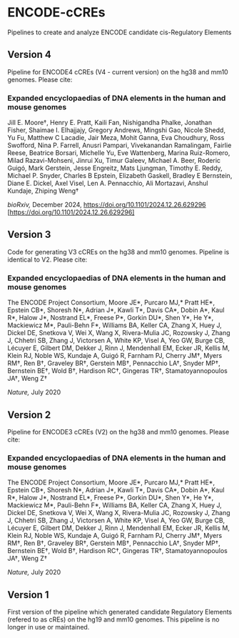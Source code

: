 # ENCODE-cCREs
Pipelines to create and analyze ENCODE candidate cis-Regulatory Elements


## Version 4
Pipeline for ENCODE4 cCREs (V4 - current version) on the hg38 and mm10 genomes. Please cite:

### Expanded encyclopaedias of DNA elements in the human and mouse genomes

Jill E. Moore†, Henry E. Pratt, Kaili Fan, Nishigandha Phalke, Jonathan Fisher, Shaimae I. Elhajjajy, Gregory Andrews, Mingshi Gao, Nicole Shedd, Yu Fu, Matthew C Lacadie, Jair Meza, Mohit Ganna, Eva Choudhury, Ross Swofford, Nina P. Farrell, Anusri Pampari, Vivekanandan Ramalingam, Fairlie Reese, Beatrice Borsari, Michelle Yu, Eve Wattenberg, Marina Ruiz-Romero, Milad Razavi-Mohseni, Jinrui Xu, Timur Galeev, Michael A. Beer, Roderic Guigó, Mark Gerstein, Jesse Engreitz, Mats Ljungman, Timothy E. Reddy, Michael P. Snyder, Charles B Epstein, Elizabeth Gaskell, Bradley E Bernstein, Diane E. Dickel, Axel Visel, Len A. Pennacchio, Ali Mortazavi, Anshul Kundaje, Zhiping Weng†

*bioRxiv,* December 2024, https://doi.org/10.1101/2024.12.26.629296 [https://doi.org/10.1101/2024.12.26.629296]

## Version 3
Code for generating V3 cCREs on the hg38 and mm10 genomes. Pipeline is identical to V2.  Please cite:

### Expanded encyclopaedias of DNA elements in the human and mouse genomes

The ENCODE Project Consortium, Moore JE*, Purcaro MJ,* Pratt HE*, Epstein CB*, Shoresh N*, Adrian J*, Kawli T*, Davis CA*, Dobin A*, Kaul R*, Halow J*, Nostrand EL*, Freese P*, Gorkin DU*, Shen Y*, He Y*, Mackiewicz M*, Pauli-Behn F*, Williams BA, Keller CA, Zhang X, Huey J, Dickel DE, Snetkova V, Wei X, Wang X, Rivera-Mulia JC, Rozowsky J, Zhang J, Chhetri SB, Zhang J, Victorsen A, White KP, Visel A, Yeo GW, Burge CB, Lécuyer E, Gilbert DM, Dekker J, Rinn J, Mendenhall EM, Ecker JR, Kellis M, Klein RJ, Noble WS, Kundaje A, Guigó R, Farnham PJ, Cherry JM†, Myers RM†, Ren B†, Graveley BR†, Gerstein MB†, Pennacchio LA†, Snyder MP†, Bernstein BE†, Wold B†, Hardison RC†, Gingeras TR†, Stamatoyannopoulos JA†, Weng Z†

*Nature,* July 2020


## Version 2
Pipeline for ENCODE3 cCREs (V2) on the hg38 and mm10 genomes. Please cite:

### Expanded encyclopaedias of DNA elements in the human and mouse genomes

The ENCODE Project Consortium, Moore JE*, Purcaro MJ,* Pratt HE*, Epstein CB*, Shoresh N*, Adrian J*, Kawli T*, Davis CA*, Dobin A*, Kaul R*, Halow J*, Nostrand EL*, Freese P*, Gorkin DU*, Shen Y*, He Y*, Mackiewicz M*, Pauli-Behn F*, Williams BA, Keller CA, Zhang X, Huey J, Dickel DE, Snetkova V, Wei X, Wang X, Rivera-Mulia JC, Rozowsky J, Zhang J, Chhetri SB, Zhang J, Victorsen A, White KP, Visel A, Yeo GW, Burge CB, Lécuyer E, Gilbert DM, Dekker J, Rinn J, Mendenhall EM, Ecker JR, Kellis M, Klein RJ, Noble WS, Kundaje A, Guigó R, Farnham PJ, Cherry JM†, Myers RM†, Ren B†, Graveley BR†, Gerstein MB†, Pennacchio LA†, Snyder MP†, Bernstein BE†, Wold B†, Hardison RC†, Gingeras TR†, Stamatoyannopoulos JA†, Weng Z†

*Nature,* July 2020


## Version 1
First version of the pipeline which generated candidate Regulatory Elements (refered to as cREs) on the hg19 and mm10 genomes. This pipeline is no longer in use or maintained.
